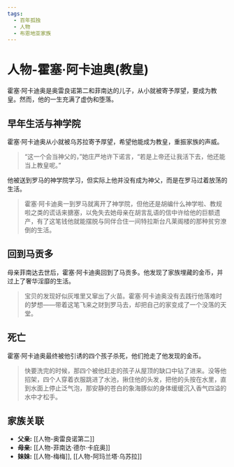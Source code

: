 ```yaml
---
tags:
  - 百年孤独
  - 人物
  - 布恩地亚家族
---
```


# 人物-霍塞·阿卡迪奥(教皇)

霍塞·阿卡迪奥是奥雷良诺第二和菲南达的儿子，从小就被寄予厚望，要成为教皇。然而，他的一生充满了虚伪和堕落。

## 早年生活与神学院

霍塞·阿卡迪奥从小就被乌苏拉寄予厚望，希望他能成为教皇，重振家族的声威。

> “这一个会当神父的，”她庄严地许下诺言，“若是上帝还让我活下去，他还能当上教皇呢。”

他被送到罗马的神学院学习，但实际上他并没有成为神父，而是在罗马过着放荡的生活。

> 霍塞·阿卡迪奥一到罗马就离开了神学院，但他还是胡编什么神学啦、教规啦之类的谎话来搪塞，以免失去她母亲在胡言乱语的信中许给他的巨额遗产，有了这笔钱他就能摆脱与同伴合住一间特拉斯台凡莱阁楼的那种贫穷潦倒的生活。

## 回到马贡多

母亲菲南达去世后，霍塞·阿卡迪奥回到了马贡多。他发现了家族埋藏的金币，并过上了奢华淫靡的生活。

> 宝贝的发现好似灰堆里又窜出了火苗。霍塞·阿卡迪奥没有去践行他落难时的梦想——带着这笔飞来之财到罗马去，却把自己的家变成了一个没落的天堂。

## 死亡

霍塞·阿卡迪奥最终被他引诱的四个孩子杀死，他们抢走了他发现的金币。

> 快要洗完的时候，那四个被他赶走的孩子从屋顶的缺口中钻了进来。没等他招架，四个人穿着衣服跳进了水池，揪住他的头发，把他的头按在水里，直到水面上停止泛气泡，那安静的苍白的象海豚似的身体缓缓沉入香气四溢的水中才松手。

## 家族关联

*   **父亲:** [[人物-奥雷良诺第二]]
*   **母亲:** [[人物-菲南达·德尔·卡庇奥]]
*   **妹妹:** [[人物-梅梅]], [[人物-阿玛兰塔·乌苏拉]]
